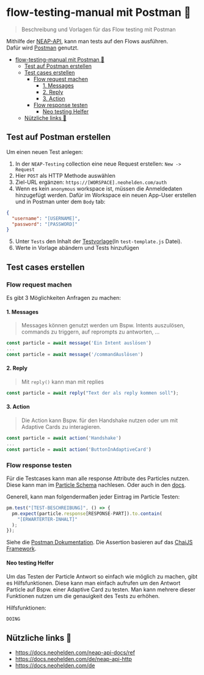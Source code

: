 # flow-testing-manual mit Postman 🧪

> Beschreibung und Vorlagen für das Flow testing mit Postman

Mithilfe der [NEAP-API](https://docs.neohelden.com/neap-api-docs/ref), kann man tests auf den Flows ausführen.  
Dafür wird [Postman](https://neohelden.postman.co/) genutzt.

- [flow-testing-manual mit Postman 🧪](#flow-testing-manual-mit-postman-)
  - [Test auf Postman erstellen](#test-auf-postman-erstellen)
  - [Test cases erstellen](#test-cases-erstellen)
    - [Flow request machen](#flow-request-machen)
      - [1. Messages](#1-messages)
      - [2. Reply](#2-reply)
      - [3. Action](#3-action)
    - [Flow response testen](#flow-response-testen)
      - [Neo testing Helfer](#neo-testing-helfer)
  - [Nützliche links 🔗](#nützliche-links-)

## Test auf Postman erstellen

Um einen neuen Test anlegen:

1. In der `NEAP-Testing` collection eine neue Request erstellen: `New -> Request`
2. Hier `POST` als HTTP Methode auswählen
3. Ziel-URL ergänzen: `https://[WORSPACE].neohelden.com/auth`
4. Wenn es kein `anonymous` workspace ist, müssen die Anmeldedaten hinzugefügt werden. Dafür im Workspace ein neuen App-User erstellen und in Postman unter dem `Body` tab:

```json
{
  "username": "[USERNAME]",
  "password": "[PASSWORD]"
}
```

5. Unter `Tests` den Inhalt der [Testvorlage](./test-template.js)(In `test-template.js` Datei).
6. Werte in Vorlage abändern und Tests hinzufügen

## Test cases erstellen

### Flow request machen

Es gibt 3 Möglichkeiten Anfragen zu machen:

#### 1. Messages

> Messages können genutzt werden um Bspw. Intents auszulösen, commands zu triggern, auf reprompts zu antworten, ...

```js
const particle = await message('Ein Intent auslösen')
...
const particle = await message('/commandAuslösen')
```

#### 2. Reply

> Mit `reply()` kann man mit replies

```js
const particle = await reply("Text der als reply kommen soll");
```

#### 3. Action

<!-- TODO check this -->

> Die Action kann Bspw. für den Handshake nutzen oder um mit Adaptive Cards zu interagieren.

```js
const particle = await action('Handshake')
...
const particle = await action('ButtonInAdaptiveCard')
```

### Flow response testen

Für die Testcases kann man alle response Attribute des Particles nutzen. Diese kann man im [Particle Schema](https://cypher.neohelden.com/api/v1/docs/#/) nachlesen. Oder auch in den [docs](https://docs.neohelden.com/de/particle).

Generell, kann man folgendermaßen jeder Eintrag im Particle Testen:

```js
pm.test("[TEST-BESCHREIBUNG]", () => {
  pm.expect(particle.response[RESPONSE-PART]).to.contain(
    "[ERWARTERTER-INHALT]"
  );
});
```

Siehe die [Postman Dokumentation](https://learning.postman.com/docs/writing-scripts/test-scripts/). Die Assertion basieren auf das [ChaiJS Framework](https://www.chaijs.com/api/bdd/).

#### Neo testing Helfer

Um das Testen der Particle Antwort so einfach wie möglich zu machen, gibt es Hilfsfunktionen. Diese kann man einfach aufrufen um den Antwort Particle auf Bspw. einer Adaptive Card zu testen. Man kann mehrere dieser Funktionen nutzen um die genauigkeit des Tests zu erhöhen.

Hilfsfunktionen:

```js
DOING
```

## Nützliche links 🔗

- <https://docs.neohelden.com/neap-api-docs/ref>
- <https://docs.neohelden.com/de/neap-api-http>
- <https://docs.neohelden.com/de>

